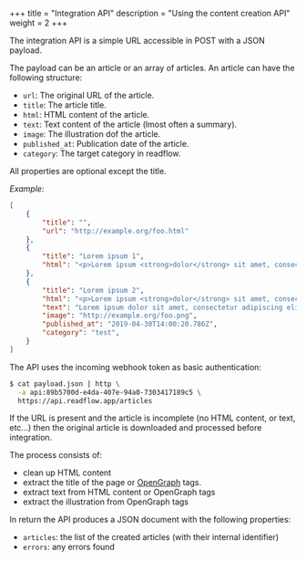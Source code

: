 +++
title = "Integration API"
description = "Using the content creation API"
weight = 2
+++

The integration API is a simple URL accessible in POST with a JSON payload.

The payload can be an article or an array of articles.
An article can have the following structure:

- `url`: The original URL of the article.
- `title`: The article title.
- `html`: HTML content of the article.
- `text`: Text content of the article (lmost often a summary).
- `image`: The illustration dof the article.
- `published_at`: Publication date of the article.
- `category`: The target category in readflow.

All properties are optional except the title.

*Example:*

```json
[
    {
        "title": "",
        "url": "http://example.org/foo.html"
    },
    {
        "title": "Lorem ipsum 1",
        "html": "<p>Lorem ipsum <strong>dolor</strong> sit amet, consectetur adipiscing elit, ...</p>"
    },
    {
        "title": "Lorem ipsum 2",
        "html": "<p>Lorem ipsum <strong>dolor</strong> sit amet, consectetur adipiscing elit, ...</p>",
        "text": "Lorem ipsum dolor sit amet, consectetur adipiscing elit, ...",
        "image": "http://example.org/foo.png",
        "published_at": "2019-04-30T14:00:20.786Z",
        "category": "test",
    }
]
```

The API uses the incoming webhook token as basic authentication:

```bash
$ cat payload.json | http \
  -a api:89b5700d-e4da-407e-94a0-7303417189c5 \
  https://api.readflow.app/articles
```

If the URL is present and the article is incomplete (no HTML content, or text, etc...) then the original article is downloaded and processed before integration.

The process consists of:

- clean up HTML content
- extract the title of the page or [OpenGraph][opengraph] tags.
- extract text from HTML content or OpenGraph tags
- extract the illustration from OpenGraph tags

In return the API produces a JSON document with the following properties:

- `articles`: the list of the created articles (with their internal identifier)
- `errors`: any errors found

[opengraph]: http://ogp.me/

